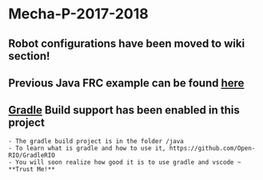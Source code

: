 # Mecha-P-2017-2018
## Robot configurations have been moved to wiki section!  
## Previous Java FRC example can be found [here](https://github.com/Leo428/JavaMomentum)
## [Gradle](https://github.com/Open-RIO/GradleRIO) Build support has been enabled in this project
    - The gradle build project is in the folder /java
    - To learn what is gradle and how to use it, https://github.com/Open-RIO/GradleRIO
    - You will soon realize how good it is to use gradle and vscode ~ **Trust Me!**
